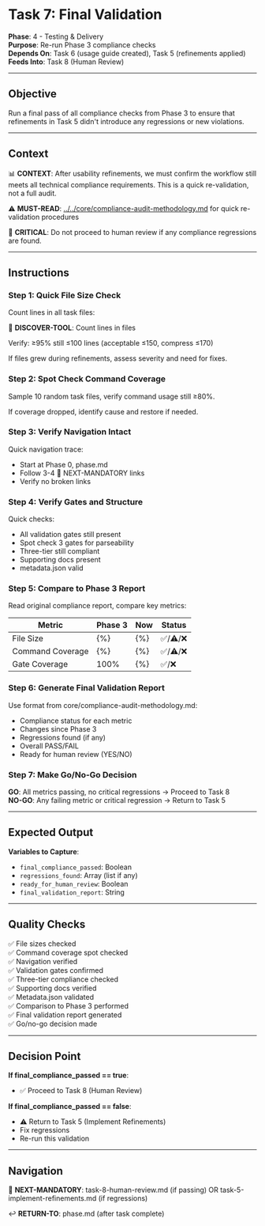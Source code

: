 # Task 7: Final Validation

**Phase**: 4 - Testing & Delivery  
**Purpose**: Re-run Phase 3 compliance checks  
**Depends On**: Task 6 (usage guide created), Task 5 (refinements applied)  
**Feeds Into**: Task 8 (Human Review)

---

## Objective

Run a final pass of all compliance checks from Phase 3 to ensure that refinements in Task 5 didn't introduce any regressions or new violations.

---

## Context

📊 **CONTEXT**: After usability refinements, we must confirm the workflow still meets all technical compliance requirements. This is a quick re-validation, not a full audit.

⚠️ **MUST-READ**: [../../core/compliance-audit-methodology.md](../../core/compliance-audit-methodology.md) for quick re-validation procedures

🚨 **CRITICAL**: Do not proceed to human review if any compliance regressions are found.

---

## Instructions

### Step 1: Quick File Size Check

Count lines in all task files:

📖 **DISCOVER-TOOL**: Count lines in files

Verify: ≥95% still ≤100 lines (acceptable ≤150, compress ≤170)

If files grew during refinements, assess severity and need for fixes.

### Step 2: Spot Check Command Coverage

Sample 10 random task files, verify command usage still ≥80%.

If coverage dropped, identify cause and restore if needed.

### Step 3: Verify Navigation Intact

Quick navigation trace:
- Start at Phase 0, phase.md
- Follow 3-4 🎯 NEXT-MANDATORY links
- Verify no broken links

### Step 4: Verify Gates and Structure

Quick checks:
- All validation gates still present
- Spot check 3 gates for parseability
- Three-tier still compliant
- Supporting docs present
- metadata.json valid

### Step 5: Compare to Phase 3 Report

Read original compliance report, compare key metrics:

| Metric | Phase 3 | Now | Status |
|--------|---------|-----|--------|
| File Size | {%} | {%} | ✅/⚠️/❌ |
| Command Coverage | {%} | {%} | ✅/⚠️/❌ |
| Gate Coverage | 100% | {%} | ✅/❌ |

### Step 6: Generate Final Validation Report

Use format from core/compliance-audit-methodology.md:
- Compliance status for each metric
- Changes since Phase 3
- Regressions found (if any)
- Overall PASS/FAIL
- Ready for human review (YES/NO)

### Step 7: Make Go/No-Go Decision

**GO**: All metrics passing, no critical regressions → Proceed to Task 8  
**NO-GO**: Any failing metric or critical regression → Return to Task 5

---

## Expected Output

**Variables to Capture**:
- `final_compliance_passed`: Boolean
- `regressions_found`: Array (list if any)
- `ready_for_human_review`: Boolean
- `final_validation_report`: String

---

## Quality Checks

✅ File sizes checked  
✅ Command coverage spot checked  
✅ Navigation verified  
✅ Validation gates confirmed  
✅ Three-tier compliance checked  
✅ Supporting docs verified  
✅ Metadata.json validated  
✅ Comparison to Phase 3 performed  
✅ Final validation report generated  
✅ Go/no-go decision made

---

## Decision Point

**If final_compliance_passed == true**:
- ✅ Proceed to Task 8 (Human Review)

**If final_compliance_passed == false**:
- ⚠️ Return to Task 5 (Implement Refinements)
- Fix regressions
- Re-run this validation

---

## Navigation

🎯 **NEXT-MANDATORY**: task-8-human-review.md (if passing) OR task-5-implement-refinements.md (if regressions)

↩️ **RETURN-TO**: phase.md (after task complete)

